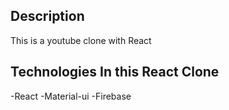 ## Description

This is a youtube clone with React

## Technologies In this React Clone

-React
-Material-ui
-Firebase
